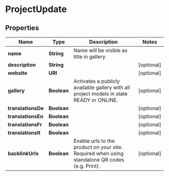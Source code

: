 

# ProjectUpdate


## Properties

Name | Type | Description | Notes
------------ | ------------- | ------------- | -------------
**name** | **String** | Name will be visible as title in gallery. | 
**description** | **String** |  |  [optional]
**website** | **URI** |  |  [optional]
**gallery** | **Boolean** | Activates a publicly available gallery with all project models in state READY or ONLINE. |  [optional]
**translationsDe** | **Boolean** |  |  [optional]
**translationsEn** | **Boolean** |  |  [optional]
**translationsFr** | **Boolean** |  |  [optional]
**translationsIt** | **Boolean** |  |  [optional]
**backlinkUrls** | **Boolean** | Enable urls to the product on your site. Required when using standalone QR codes (e.g. Print). |  [optional]



